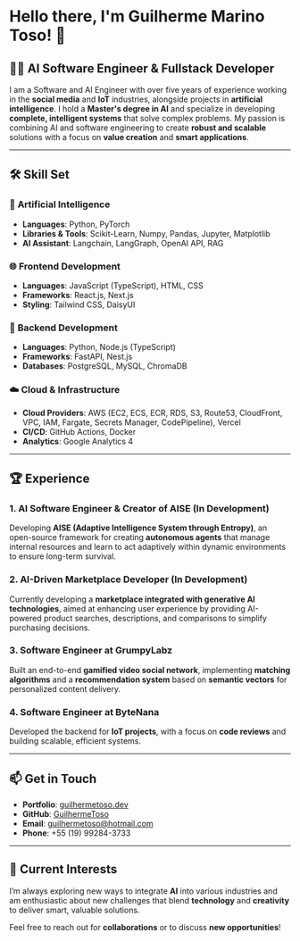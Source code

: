 # Hello there, I'm Guilherme Marino Toso! 👋

## 👨‍💻 AI Software Engineer & Fullstack Developer

I am a Software and AI Engineer with over five years of experience working in the **social media** and **IoT** industries, alongside projects in **artificial intelligence**. I hold a **Master's degree in AI** and specialize in developing **complete, intelligent systems** that solve complex problems. My passion is combining AI and software engineering to create **robust and scalable** solutions with a focus on **value creation** and **smart applications**.

---

## 🛠️ **Skill Set**

### 🤖 **Artificial Intelligence**
- **Languages**: Python, PyTorch
- **Libraries & Tools**: Scikit-Learn, Numpy, Pandas, Jupyter, Matplotlib
- **AI Assistant**: Langchain, LangGraph, OpenAI API, RAG

### 🌐 **Frontend Development**
- **Languages**: JavaScript (TypeScript), HTML, CSS
- **Frameworks**: React.js, Next.js
- **Styling**: Tailwind CSS, DaisyUI

### 🔗 **Backend Development**
- **Languages**: Python, Node.js (TypeScript)
- **Frameworks**: FastAPI, Nest.js
- **Databases**: PostgreSQL, MySQL, ChromaDB

### ☁️ **Cloud & Infrastructure**
- **Cloud Providers**: AWS (EC2, ECS, ECR, RDS, S3, Route53, CloudFront, VPC, IAM, Fargate, Secrets Manager, CodePipeline), Vercel
- **CI/CD**: GitHub Actions, Docker
- **Analytics**: Google Analytics 4

---

## 🏆 **Experience**

### 1. **AI Software Engineer & Creator of AISE (In Development)**   
Developing **AISE (Adaptive Intelligence System through Entropy)**, an open-source framework for creating **autonomous agents** that manage internal resources and learn to act adaptively within dynamic environments to ensure long-term survival.

### 2. **AI-Driven Marketplace Developer (In Development)**  
Currently developing a **marketplace integrated with generative AI technologies**, aimed at enhancing user experience by providing AI-powered product searches, descriptions, and comparisons to simplify purchasing decisions.

### 3. **Software Engineer at GrumpyLabz**  
Built an end-to-end **gamified video social network**, implementing **matching algorithms** and a **recommendation system** based on **semantic vectors** for personalized content delivery.

### 4. **Software Engineer at ByteNana**  
Developed the backend for **IoT projects**, with a focus on **code reviews** and building scalable, efficient systems.

---

## 📫 **Get in Touch**
- **Portfolio**: [guilhermetoso.dev](https://www.guilhermetoso.dev)
- **GitHub**: [GuilhermeToso](https://github.com/GuilhermeToso)
- **Email**: guilhermetoso@hotmail.com
- **Phone**: +55 (19) 99284-3733

---

## 🌱 **Current Interests**
I’m always exploring new ways to integrate **AI** into various industries and am enthusiastic about new challenges that blend **technology** and **creativity** to deliver smart, valuable solutions.

Feel free to reach out for **collaborations** or to discuss **new opportunities**!
